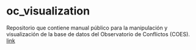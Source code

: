 # oc_visualization
Repositorio que contiene manual público para la manipulación y visualización de la base de datos del Observatorio de Conflictos (COES).
[link](https://rpubs.com/Andreas-Lafferte/visualization-coes)
